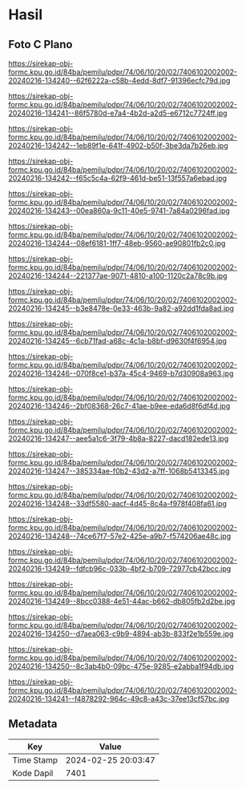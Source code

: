 # Hasil

## Foto C Plano

https://sirekap-obj-formc.kpu.go.id/84ba/pemilu/pdpr/74/06/10/20/02/7406102002002-20240216-134240--62f6222a-c58b-4edd-8df7-91396ecfc79d.jpg

https://sirekap-obj-formc.kpu.go.id/84ba/pemilu/pdpr/74/06/10/20/02/7406102002002-20240216-134241--86f5780d-e7a4-4b2d-a2d5-e6712c7724ff.jpg

https://sirekap-obj-formc.kpu.go.id/84ba/pemilu/pdpr/74/06/10/20/02/7406102002002-20240216-134242--1eb89f1e-641f-4902-b50f-3be3da7b26eb.jpg

https://sirekap-obj-formc.kpu.go.id/84ba/pemilu/pdpr/74/06/10/20/02/7406102002002-20240216-134242--f65c5c4a-62f9-461d-be51-13f557a6ebad.jpg

https://sirekap-obj-formc.kpu.go.id/84ba/pemilu/pdpr/74/06/10/20/02/7406102002002-20240216-134243--00ea860a-9c11-40e5-9741-7a84a0296fad.jpg

https://sirekap-obj-formc.kpu.go.id/84ba/pemilu/pdpr/74/06/10/20/02/7406102002002-20240216-134244--08ef6181-1ff7-48eb-9560-ae90801fb2c0.jpg

https://sirekap-obj-formc.kpu.go.id/84ba/pemilu/pdpr/74/06/10/20/02/7406102002002-20240216-134244--221377ae-9071-4810-a100-1120c2a78c9b.jpg

https://sirekap-obj-formc.kpu.go.id/84ba/pemilu/pdpr/74/06/10/20/02/7406102002002-20240216-134245--b3e8478e-0e33-463b-9a82-a92dd1fda8ad.jpg

https://sirekap-obj-formc.kpu.go.id/84ba/pemilu/pdpr/74/06/10/20/02/7406102002002-20240216-134245--6cb71fad-a68c-4c1a-b8bf-d9630f4f6954.jpg

https://sirekap-obj-formc.kpu.go.id/84ba/pemilu/pdpr/74/06/10/20/02/7406102002002-20240216-134246--070f8ce1-b37a-45c4-9469-b7d30908a963.jpg

https://sirekap-obj-formc.kpu.go.id/84ba/pemilu/pdpr/74/06/10/20/02/7406102002002-20240216-134246--2bf08368-26c7-41ae-b9ee-eda6d8f6df4d.jpg

https://sirekap-obj-formc.kpu.go.id/84ba/pemilu/pdpr/74/06/10/20/02/7406102002002-20240216-134247--aee5a1c6-3f79-4b8a-8227-dacd182ede13.jpg

https://sirekap-obj-formc.kpu.go.id/84ba/pemilu/pdpr/74/06/10/20/02/7406102002002-20240216-134247--385334ae-f0b2-43d2-a7ff-1068b5413345.jpg

https://sirekap-obj-formc.kpu.go.id/84ba/pemilu/pdpr/74/06/10/20/02/7406102002002-20240216-134248--33df5580-aacf-4d45-8c4a-f978f408fa61.jpg

https://sirekap-obj-formc.kpu.go.id/84ba/pemilu/pdpr/74/06/10/20/02/7406102002002-20240216-134248--74ce67f7-57e2-425e-a9b7-f574206ae48c.jpg

https://sirekap-obj-formc.kpu.go.id/84ba/pemilu/pdpr/74/06/10/20/02/7406102002002-20240216-134249--fdfcb96c-033b-4bf2-b709-72977cb42bcc.jpg

https://sirekap-obj-formc.kpu.go.id/84ba/pemilu/pdpr/74/06/10/20/02/7406102002002-20240216-134249--8bcc0388-4e51-44ac-b662-db805fb2d2be.jpg

https://sirekap-obj-formc.kpu.go.id/84ba/pemilu/pdpr/74/06/10/20/02/7406102002002-20240216-134250--d7aea063-c9b9-4894-ab3b-833f2e1b559e.jpg

https://sirekap-obj-formc.kpu.go.id/84ba/pemilu/pdpr/74/06/10/20/02/7406102002002-20240216-134250--8c3ab4b0-09bc-475e-9285-e2abba1f94db.jpg

https://sirekap-obj-formc.kpu.go.id/84ba/pemilu/pdpr/74/06/10/20/02/7406102002002-20240216-134241--f4878292-964c-49c8-a43c-37ee13cf57bc.jpg


## Metadata

| Key        | Value               |
| ---------- | ------------------- |
| Time Stamp | 2024-02-25 20:03:47 |
| Kode Dapil | 7401                |



